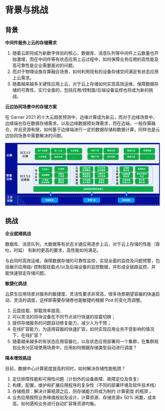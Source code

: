 # 背景与挑战

## 背景

**中间件服务上云的存储需求**

1. 随着云即将成为新数字体验的核心，数据库、消息队列等中间件上云数量也开始激增，而在中间件等有状态应用上云过程中，如何保障业务应用的高性能及高可靠性是企业需要面对的问题。
2. 而对于物理设施存算融合场景，如何利用现有的设备存储空间满足有状态应用上云需求。
3. 随着越来越多关键性应用上云，对于云上存储如何实现高效运维，保障数据存储的可靠性，实行全面的，包括应用/控制面/后端设备监控也将成为新的挑战。

**云边协同场景中的存储方案**

在 Garner 2021 的十大云趋势预测中，边缘计算成为新云，而对于边缘场景中，边缘端也存在数据存储需求，以及边缘数据预处理需求，而在边端，一般存算融合，并且资源有限，如何基于边缘端进行一定的数据存储和数据计算，同样也是云边协同场景中需要解决的问题。

![云边协同场景](./images/storagescenario.png)

## 挑战

**企业就绪挑战**

数据库、消息队列，大数据等有状态关键应用逐步上云，对于云上存储的性能（吞吐，时延） 有新的更高的要求，高性能如何满足。

与此同时高效运维，保障数据存储的可靠性监控，实现全面的监控及问题预警，包括展示应用级/ 控制面挂载点/以及后端设备的监控数据，并形成全链路监控，并能快速锁定存储问题。

**敏捷化挑战**

云原生应用场景对服务的敏捷度、灵活性要求非常高，很多场景期望容器的快速启动、灵活的调度，这样即需要存储卷也能敏捷的根据 Pod 的变化而调整。 

1. 云盘挂载、卸载效率提高;
2. 可以灵活的将块设备在不同节点进行快速的挂载切换； 
3. 提供存储服务的问题自动修复能力，减少人为干预； 
4. 在线扩容能力，为适用容器的快速扩容，如何实现应用业务不受影响的情况下，在线扩容？ 
5. 随着越来越多的有状态应用容器化，以及状态应用部署同一个集群，在集群规划业务分区域使用场景中，应用如何根据存储类型自动进行调度？

**降本增效挑战**

目前，数据中心计算密度提高的同时，如何解决存储性能瓶颈？

1. 定位排障性能和可用性问题（计划外的设备故障、故障定位及恢复）
2. 构建，配置，维护和扩展应用程序的复杂性（不同的部署环境及软件技术栈）
3. 存储瓶颈：解决计算瓶颈之后，则存储能力将成为制约 计算密度 的瓶颈 。
4. 业务应用按照业务峰值规划及设计，计算资源、存储资源≥ 50% 闲置，成本高，如何感知业务进行自动扩容等资源均衡。
